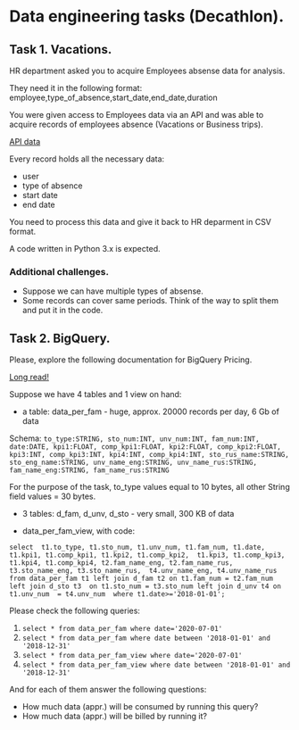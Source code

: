# Data engineering tasks (Decathlon).
## Task 1. Vacations.
HR department asked you to acquire Employees absense data for analysis.

They need it in the following format:
employee,type_of_absence,start_date,end_date,duration

You were given access to Employees data via an API and was able
to acquire records of employees absence (Vacations or Business trips).

[API data](task1_data/response.data)

Every record holds all the necessary data:
- user
- type of absence
- start date
- end date

You need to process this data and give it back to HR deparment in CSV format.

A code written in Python 3.x is expected.

### Additional challenges.
* Suppose we can have multiple types of absense.
* Some records can cover same periods. Think of the way to split them and put it in the code.



## Task 2. BigQuery.
Please, explore the following documentation for BigQuery Pricing.

[Long read!](https://cloud.google.com/bigquery/pricing#on_demand_pricing)

Suppose we have 4 tables and 1 view on hand:
* a table: data_per_fam - huge, approx. 20000 records per day, 6 Gb of data

Schema:
`to_type:STRING, sto_num:INT, unv_num:INT, fam_num:INT, date:DATE, kpi1:FLOAT, comp_kpi1:FLOAT, kpi2:FLOAT, comp_kpi2:FLOAT, kpi3:INT, comp_kpi3:INT, kpi4:INT, comp_kpi4:INT, sto_rus_name:STRING, sto_eng_name:STRING, unv_name_eng:STRING, unv_name_rus:STRING, fam_name_eng:STRING, fam_name_rus:STRING`

For the purpose of the task, to_type values equal to 10 bytes, all other String field values = 30 bytes.

* 3 tables: d_fam, d_unv, d_sto - very small, 300 KB of data

* data_per_fam_view, with code:

`select 
	t1.to_type, t1.sto_num, t1.unv_num, t1.fam_num, t1.date, 
	t1.kpi1, t1.comp_kpi1, t1.kpi2, t1.comp_kpi2, 
	t1.kpi3, t1.comp_kpi3, t1.kpi4, t1.comp_kpi4,
	t2.fam_name_eng, t2.fam_name_rus, 
	t3.sto_name_eng, t3.sto_name_rus, 
	t4.unv_name_eng, t4.unv_name_rus   
from data_per_fam t1
left join d_fam t2
	on t1.fam_num = t2.fam_num
left join d_sto t3 
	on t1.sto_num = t3.sto_num
left join d_unv t4
	on t1.unv_num  = t4.unv_num 
where t1.date>='2018-01-01';`

Please check the following queries:
1. `select * from data_per_fam where date='2020-07-01'`
2. `select * from data_per_fam where date between '2018-01-01' and '2018-12-31'`
3. `select * from data_per_fam_view where date='2020-07-01'`
4. `select * from data_per_fam_view where date between '2018-01-01' and '2018-12-31'`

And for each of them answer the following questions:
- How much data (appr.) will be consumed by running this query?
- How much data (appr.) will be billed by running it?


